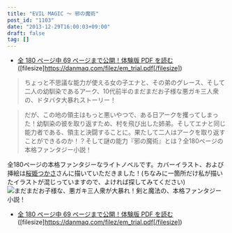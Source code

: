```yaml
---
title: "EVIL MAGIC ～ 邪の魔術"
post_id: "1103"
date: "2013-12-29T16:00:03+09:00"
draft: false
tag: []
---
```



* [全 180 ページ中 69 ページまで公開！体験版 PDF を読む](/filez/em_trial.pdf) ([filesize]https://danmaq.com/filez/em_trial.pdf[/filesize])

> ちょっと不思議な能力が使える女の子エナと、その弟のグレース、そして二人の幼馴染であるアーク、10代前半のまだまだお子様な悪ガキ三人衆の、ドタバタ大暴れストーリー！

> だが、この地の領主はもっと悪いやつで、ある日アークを攫ってしまった！幼馴染の彼を取り返すため、村を飛び出した姉弟。そしてエナと同じ能力者である、領主と決闘することに。果たして二人はアークを取り返すことができるのか！？そして謎の能力『邪の魔術』とは？全180ページの本格ファンタジー小説！

全180ページの本格ファンタジーなライトノベルです。カバーイラスト、および挿絵は[桜姫つかさ](http://dungeonmania.web.fc2.com/)さんに描いていただきました！(ちなみに一箇所だけ私が描いたイラストが混じっていますので、よければ探してみてください) ![まだまだお子様な、悪ガキ三人衆が大暴れ！剣と魔法の、本格ファンタジー小説！](/wp-content/uploads/2012/11/em_POP-300x300.png)

  * [全 180 ページ中 69 ページまで公開！体験版 PDF を読む](/filez/em_trial.pdf) ([filesize]https://danmaq.com/filez/em_trial.pdf[/filesize])
